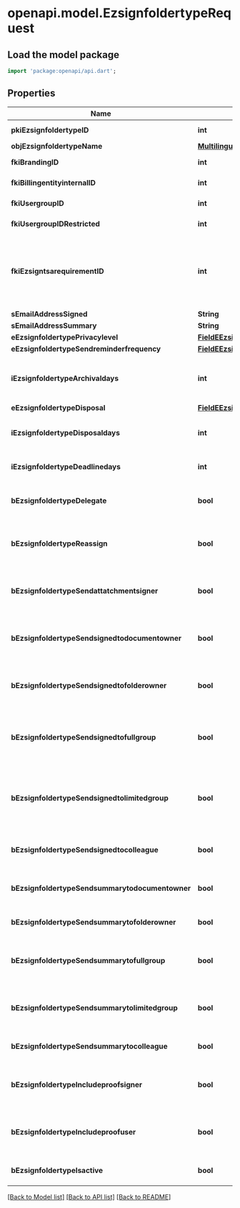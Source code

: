 # openapi.model.EzsignfoldertypeRequest

## Load the model package
```dart
import 'package:openapi/api.dart';
```

## Properties
Name | Type | Description | Notes
------------ | ------------- | ------------- | -------------
**pkiEzsignfoldertypeID** | **int** | The unique ID of the Ezsignfoldertype. | [optional] 
**objEzsignfoldertypeName** | [**MultilingualEzsignfoldertypeName**](MultilingualEzsignfoldertypeName.md) |  | 
**fkiBrandingID** | **int** | The unique ID of the Branding | 
**fkiBillingentityinternalID** | **int** | The unique ID of the Billingentityinternal. | [optional] 
**fkiUsergroupID** | **int** | The unique ID of the Usergroup | [optional] 
**fkiUsergroupIDRestricted** | **int** | The unique ID of the Usergroup | [optional] 
**fkiEzsigntsarequirementID** | **int** | The unique ID of the Ezsigntsarequirement.  Determine if a Time Stamping Authority should add a timestamp on each of the signature. Valid values:  |Value|Description| |-|-| |1|No. TSA Timestamping will requested. This will make all signatures a lot faster since no round-trip to the TSA server will be required. Timestamping will be made using eZsign server's time.| |2|Best effort. Timestamping from a Time Stamping Authority will be requested but is not mandatory. In the very improbable case it cannot be completed, the timestamping will be made using eZsign server's time. **Additional fee applies**| |3|Mandatory. Timestamping from a Time Stamping Authority will be requested and is mandatory. In the very improbable case it cannot be completed, the signature will fail and the user will be asked to retry. **Additional fee applies**| | [optional] 
**sEmailAddressSigned** | **String** | The email address. | [optional] 
**sEmailAddressSummary** | **String** | The email address. | [optional] 
**eEzsignfoldertypePrivacylevel** | [**FieldEEzsignfoldertypePrivacylevel**](FieldEEzsignfoldertypePrivacylevel.md) |  | 
**eEzsignfoldertypeSendreminderfrequency** | [**FieldEEzsignfoldertypeSendreminderfrequency**](FieldEEzsignfoldertypeSendreminderfrequency.md) |  | [optional] 
**iEzsignfoldertypeArchivaldays** | **int** | The number of days before the archival of Ezsignfolders created using this Ezsignfoldertype | 
**eEzsignfoldertypeDisposal** | [**FieldEEzsignfoldertypeDisposal**](FieldEEzsignfoldertypeDisposal.md) |  | 
**iEzsignfoldertypeDisposaldays** | **int** | The number of days after the archival before the disposal of the Ezsignfolder | [optional] 
**iEzsignfoldertypeDeadlinedays** | **int** | The number of days to get all Ezsignsignatures | 
**bEzsignfoldertypeDelegate** | **bool** | Wheter if delegation of signature is allowed to another user or not | [optional] 
**bEzsignfoldertypeReassign** | **bool** | Wheter if Reassignment of signature is allowed to another signatory or not | [optional] 
**bEzsignfoldertypeSendattatchmentsigner** | **bool** | Whether we send the Ezsigndocument and the proof as attachment in the email | 
**bEzsignfoldertypeSendsignedtodocumentowner** | **bool** | Whether we send the signed Ezsigndocument to the Ezsigndocument's owner | 
**bEzsignfoldertypeSendsignedtofolderowner** | **bool** | Whether we send the signed Ezsigndocument to the Ezsignfolder's owner | 
**bEzsignfoldertypeSendsignedtofullgroup** | **bool** | Whether we send the signed Ezsigndocument to the Usergroup that has acces to all Ezsignfolders | [optional] 
**bEzsignfoldertypeSendsignedtolimitedgroup** | **bool** | Whether we send the signed Ezsigndocument to the Usergroup that has acces to only their own Ezsignfolders | [optional] 
**bEzsignfoldertypeSendsignedtocolleague** | **bool** | Whether we send the signed Ezsigndocument to the colleagues | 
**bEzsignfoldertypeSendsummarytodocumentowner** | **bool** | Whether we send the summary to the Ezsigndocument's owner | 
**bEzsignfoldertypeSendsummarytofolderowner** | **bool** | Whether we send the summary to the Ezsignfolder's owner | 
**bEzsignfoldertypeSendsummarytofullgroup** | **bool** | Whether we send the summary to the Usergroup that has acces to all Ezsignfolders | [optional] 
**bEzsignfoldertypeSendsummarytolimitedgroup** | **bool** | Whether we send the summary to the Usergroup that has acces to only their own Ezsignfolders | [optional] 
**bEzsignfoldertypeSendsummarytocolleague** | **bool** | Whether we send the summary to the colleagues | 
**bEzsignfoldertypeIncludeproofsigner** | **bool** | Whether we include the proof with the signed Ezsigndocument for Ezsignsigners | 
**bEzsignfoldertypeIncludeproofuser** | **bool** | Whether we include the proof with the signed Ezsigndocument for users | 
**bEzsignfoldertypeIsactive** | **bool** | Whether the Ezsignfoldertype is active or not | 

[[Back to Model list]](../README.md#documentation-for-models) [[Back to API list]](../README.md#documentation-for-api-endpoints) [[Back to README]](../README.md)


